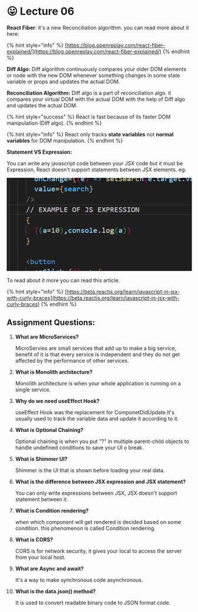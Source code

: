 # 😛 Lecture 06

**React Fiber**: it's a new Reconciliation algorithm. you can read more about it here:&#x20;

{% hint style="info" %}
[https://blog.openreplay.com/react-fiber-explained/](https://blog.openreplay.com/react-fiber-explained/)
{% endhint %}

**Diff Algo:**  Diff algorithm continuously compares your older DOM elements or node with the new DOM whenever something changes in some state variable or props and updates the actual DOM.

**Reconciliation Algorithm:** Diff algo is a part of reconciliation algo. it compares your virtual DOM with the actual DOM with the help of Diff algo and updates the actual DOM.

{% hint style="success" %}
React is fast because of its faster DOM manipulation (Diff algo).
{% endhint %}

{% hint style="info" %}
React only tracks **state variables** not **normal variables** for DOM manipulation.
{% endhint %}

**Statement VS Expression:**&#x20;

You can write any javascript code between your JSX code but it must be Expression, React doesn't support statements between JSX elements. eg:&#x20;

&#x20;![](../../.gitbook/assets/image.png)

To read about it more you can read this article.

{% hint style="info" %}
[https://beta.reactjs.org/learn/javascript-in-jsx-with-curly-braces](https://beta.reactjs.org/learn/javascript-in-jsx-with-curly-braces)
{% endhint %}

## **Assignment Questions:**

1.  **What are MicroServices?**

    MicroServies are small services that add up to make a big service, benefit of it is that every service is independent and they do not get affected by the performance of other services.
2.  **What is Monolith architecture?**

    Monolith architecture is when your whole application is running on a single service.
3.  **Why do we need useEffect Hook?**

    useEffect Hook was the replacement for ComponetDidUpdate.It's usually used to track the variable data and update it according to it.
4.  **What is Optional Chaining?**

    Optional chaining is when you put "?" in multiple parent-child objects to handle undefined conditions to save your UI o break.
5.  **What is Shimmer UI?**

    Shimmer is the UI that is shown before loading your real data.
6.  **What is the difference between JSX expression and JSX statement?**

    You can only write expressions between JSX, JSX doesn't support statement between it.
7.  **What is Condition rendering?**

    when which component will get rendered is decided based on some condition. this phenomenon is called Condition rendering.
8.  **What is CORS?**

    CORS is for network security, it gives your local to access the server from your local host.
9.  **What are Async and await?**

    It's a way to make synchronous code asynchronous.
10. **What is the data.json() method?**

    It is used to convert readable binary code to JSON format code.

